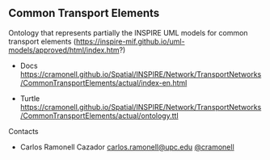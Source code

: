 ## Common Transport Elements
Ontology that represents partially the INSPIRE UML models for common transport elements
(https://inspire-mif.github.io/uml-models/approved/html/index.htm?)

* Docs https://cramonell.github.io/Spatial/INSPIRE/Network/TransportNetworks/CommonTransportElements/actual/index-en.html


* Turtle    https://cramonell.github.io/Spatial/INSPIRE/Network/TransportNetworks/CommonTransportElements/actual/ontology.ttl


Contacts

* Carlos Ramonell Cazador <carlos.ramonell@upc.edu> [@cramonell](https://github.com/cramonell)
